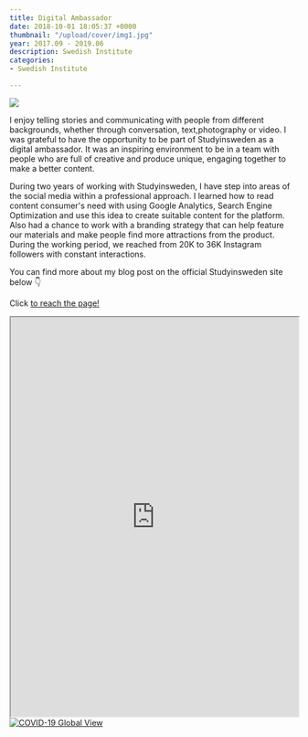 ```yaml
---
title: Digital Ambassador
date: 2018-10-01 18:05:37 +0000
thumbnail: "/upload/cover/img1.jpg"
year: 2017.09 - 2019.06
description: Swedish Institute
categories:
- Swedish Institute

---
```


![](/upload/SI/img1.jpg)



I enjoy telling stories and communicating with people from different backgrounds, whether through conversation, text,photography or video. I was grateful to have the opportunity to be part of Studyinsweden as a digital ambassador. It was an inspiring environment to be in a team with people who are full of creative and produce unique, engaging together to make a better content. 

During two years of working with Studyinsweden, I have step into areas of the social media within a professional approach. I learned how to read content consumer's need with using Google Analytics, Search Engine Optimization and use this idea to create suitable content for the platform. Also had a chance to work with a branding strategy that can help feature our materials and make people find more attractions from the product. During the working period, we reached from 20K to 36K Instagram followers with constant interactions.


You can find more about my blog post on the official Studyinsweden site below 👇

<object data="http://blogs.studyinsweden.se/author/hyunjin/" type="text/html" width=100% height="700px">
  <p> Click  <a href="http://blogs.studyinsweden.se/author/hyunjin/"> to reach the page!</a></p>
</object>

<iframe id="inlineFrameExample"
    title="Inline Frame Example"
 width=100% height="700px"
    src="http://blogs.studyinsweden.se/author/hyunjin/">
</iframe>

<div class='tableauPlaceholder' id='viz1649092415206' style='position: relative'><noscript><a href='#'><img alt='COVID-19 Global View ' src='https:&#47;&#47;public.tableau.com&#47;static&#47;images&#47;Co&#47;CoronavirusCOVID-19Cases_16490914169690&#47;COVID-19GlobalView&#47;1_rss.png' style='border: none' /></a></noscript><object class='tableauViz'  style='display:none;'><param name='host_url' value='https%3A%2F%2Fpublic.tableau.com%2F' /> <param name='embed_code_version' value='3' /> <param name='site_root' value='' /><param name='name' value='CoronavirusCOVID-19Cases_16490914169690&#47;COVID-19GlobalView' /><param name='tabs' value='no' /><param name='toolbar' value='yes' /><param name='static_image' value='https:&#47;&#47;public.tableau.com&#47;static&#47;images&#47;Co&#47;CoronavirusCOVID-19Cases_16490914169690&#47;COVID-19GlobalView&#47;1.png' /> <param name='animate_transition' value='yes' /><param name='display_static_image' value='yes' /><param name='display_spinner' value='yes' /><param name='display_overlay' value='yes' /><param name='display_count' value='yes' /><param name='language' value='en-US' /><param name='filter' value='publish=yes' /></object></div>                <script type='text/javascript'>                    var divElement = document.getElementById('viz1649092415206');                    var vizElement = divElement.getElementsByTagName('object')[0];                    if ( divElement.offsetWidth > 800 ) { vizElement.style.width='1400px';vizElement.style.height='777px';} else if ( divElement.offsetWidth > 500 ) { vizElement.style.width='1400px';vizElement.style.height='777px';} else { vizElement.style.width='100%';vizElement.style.height='727px';}                     var scriptElement = document.createElement('script');                    scriptElement.src = 'https://public.tableau.com/javascripts/api/viz_v1.js';                    vizElement.parentNode.insertBefore(scriptElement, vizElement);                </script>